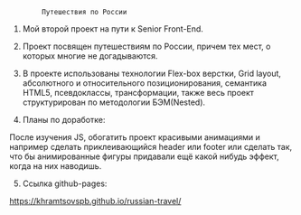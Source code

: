             Путешествия по России

1. Мой второй проект на пути к Senior Front-End.

2. Проект посвящен путешествиям по России, причем тех мест, о которых многие не догадываются.

3. В проекте использованы технологии Flex-box верстки, Grid layout, абсолютного и относительного позиционирования, семантика HTML5, псевдоклассы, трансформации, также весь проект структурирован по методологии БЭМ(Nested).

4. Планы по доработке:

 После изучения JS, обогатить проект красивыми анимациями и например сделать приклеивающийся header или footer или сделать так, что бы анимированные фигуры придавали ещё какой нибудь эффект, когда на них наводишь.

5. Ссылка github-pages:

https://khramtsovspb.github.io/russian-travel/
